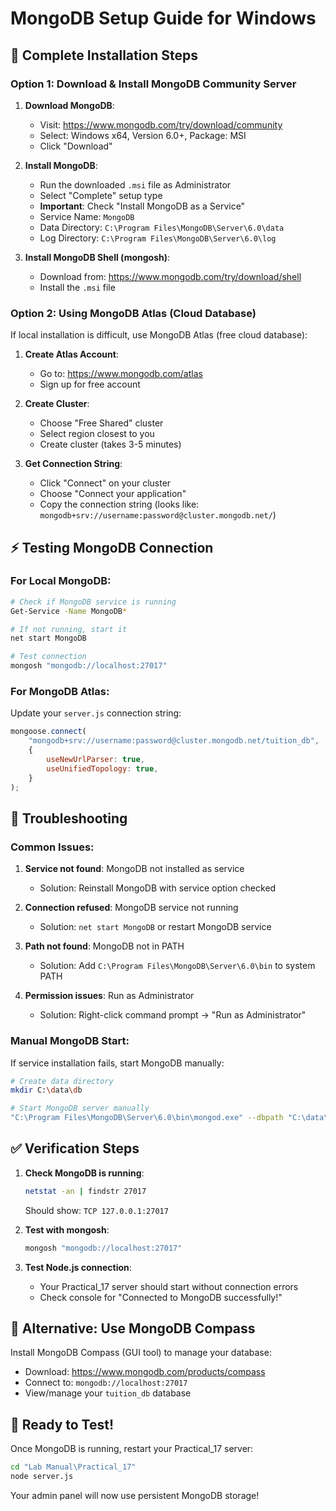 # MongoDB Setup Guide for Windows

## 🎯 Complete Installation Steps

### Option 1: Download & Install MongoDB Community Server

1. **Download MongoDB**:

   - Visit: https://www.mongodb.com/try/download/community
   - Select: Windows x64, Version 6.0+, Package: MSI
   - Click "Download"

2. **Install MongoDB**:

   - Run the downloaded `.msi` file as Administrator
   - Select "Complete" setup type
   - **Important**: Check "Install MongoDB as a Service"
   - Service Name: `MongoDB`
   - Data Directory: `C:\Program Files\MongoDB\Server\6.0\data`
   - Log Directory: `C:\Program Files\MongoDB\Server\6.0\log`

3. **Install MongoDB Shell (mongosh)**:
   - Download from: https://www.mongodb.com/try/download/shell
   - Install the `.msi` file

### Option 2: Using MongoDB Atlas (Cloud Database)

If local installation is difficult, use MongoDB Atlas (free cloud database):

1. **Create Atlas Account**:

   - Go to: https://www.mongodb.com/atlas
   - Sign up for free account

2. **Create Cluster**:

   - Choose "Free Shared" cluster
   - Select region closest to you
   - Create cluster (takes 3-5 minutes)

3. **Get Connection String**:
   - Click "Connect" on your cluster
   - Choose "Connect your application"
   - Copy the connection string (looks like: `mongodb+srv://username:password@cluster.mongodb.net/`)

## ⚡ Testing MongoDB Connection

### For Local MongoDB:

```bash
# Check if MongoDB service is running
Get-Service -Name MongoDB*

# If not running, start it
net start MongoDB

# Test connection
mongosh "mongodb://localhost:27017"
```

### For MongoDB Atlas:

Update your `server.js` connection string:

```javascript
mongoose.connect(
	"mongodb+srv://username:password@cluster.mongodb.net/tuition_db",
	{
		useNewUrlParser: true,
		useUnifiedTopology: true,
	}
);
```

## 🔧 Troubleshooting

### Common Issues:

1. **Service not found**: MongoDB not installed as service

   - Solution: Reinstall MongoDB with service option checked

2. **Connection refused**: MongoDB service not running

   - Solution: `net start MongoDB` or restart MongoDB service

3. **Path not found**: MongoDB not in PATH

   - Solution: Add `C:\Program Files\MongoDB\Server\6.0\bin` to system PATH

4. **Permission issues**: Run as Administrator
   - Solution: Right-click command prompt → "Run as Administrator"

### Manual MongoDB Start:

If service installation fails, start MongoDB manually:

```bash
# Create data directory
mkdir C:\data\db

# Start MongoDB server manually
"C:\Program Files\MongoDB\Server\6.0\bin\mongod.exe" --dbpath "C:\data\db"
```

## ✅ Verification Steps

1. **Check MongoDB is running**:

   ```bash
   netstat -an | findstr 27017
   ```

   Should show: `TCP 127.0.0.1:27017`

2. **Test with mongosh**:

   ```bash
   mongosh "mongodb://localhost:27017"
   ```

3. **Test Node.js connection**:
   - Your Practical_17 server should start without connection errors
   - Check console for "Connected to MongoDB successfully!"

## 📱 Alternative: Use MongoDB Compass

Install MongoDB Compass (GUI tool) to manage your database:

- Download: https://www.mongodb.com/products/compass
- Connect to: `mongodb://localhost:27017`
- View/manage your `tuition_db` database

## 🚀 Ready to Test!

Once MongoDB is running, restart your Practical_17 server:

```bash
cd "Lab Manual\Practical_17"
node server.js
```

Your admin panel will now use persistent MongoDB storage!
